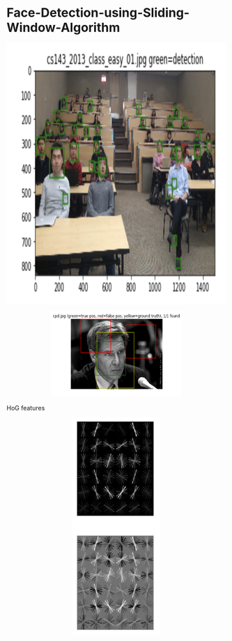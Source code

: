 # Face-Detection-using-Sliding-Window-Algorithm


<p align="center">
  <img src="https://github.com/priyatejankar/Face-Detection-using-Sliding-Window/blob/master/html/class2013_.jpg" width=600 height=600>
</p>


<p align="center">
  <img src="https://github.com/priyatejankar/Face-Detection-using-Sliding-Window/blob/master/html/download%20(4).png" width=300 height=195>
</p>


<p>HoG features</p>
<p align="center">
  <img src="https://github.com/priyatejankar/Face-Detection-using-Sliding-Window/blob/master/html/hog.jpg" width=200 height=500>
</p>



